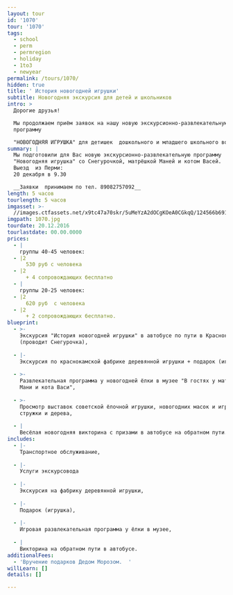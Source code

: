 ```yaml
---
layout: tour
id: '1070'
tour: '1070'
tags:
  - school
  - perm
  - permregion
  - holiday
  - 1to3
  - newyear
permalink: /tours/1070/
hidden: true
title: ' История новогодней игрушки'
subtitle: Новогодняя экскурсия для детей и школьников
intro: >
  Дорогие друзья!

  Мы продолжаем приём заявок на нашу новую экскурсионно-развлекательную
  программу

  "НОВОГОДНЯЯ ИГРУШКА" для детишек  дошкольного и младшего школьного возраста. 
summary: |
  Мы подготовили для Вас новую экскурсионно-развлекательную программу 
  "Новогодняя игрушка" со Снегурочкой, матрёшкой Маней и котом Васей. 
  Выезд  из Перми:
  20 декабря в 9.30 

  __Заявки  принимаем по тел. 89082757092__
length: 5 часов
tourlength: 5 часов
imgasset: >-
  //images.ctfassets.net/x9tc47a70skr/5uMeYzA2dOCgKOeA0CGkqQ/124566b691de41f95385a6dc61d358f0/1070.jpg
imgpath: 1070.jpg
tourdate: 20.12.2016
tourlastdate: 00.00.0000
prices:
  - |
    группы 40-45 человек:
  - |2
      530 руб с человека 
  - |2
      + 4 сопровождающих бесплатно
  - |
    группы 20-25 человек:
  - |2
      620 руб  с человека
  - |2
      + 2 сопровождающих бесплатно. 
blueprint:
  - >-
    Экскурсия "История новогодней игрушки" в автобусе по пути в Краснокамск
    (проводит Снегурочка),
     
  - |-
    Экскурсия по краснокамской фабрике деревянной игрушки + подарок (игрушка ),
     
  - >-
    Развлекательная программа у новогодней ёлки в музее "В гостях у матрёшки
    Мани и кота Васи",
     
  - >-
    Просмотр выставок советской ёлочной игрушки, новогодних масок и игрушек из
    стружки и дерева,
     
  - |
    Весёлая новогодняя викторина с призами в автобусе на обратном пути.
includes:
  - |-
    Транспортное обслуживание,
     
  - |-
    Услуги экскурсовода
     
  - |-
    Экскурсия на фабрику деревянной игрушки,
     
  - |-
    Подарок (игрушка),
     
  - |-
    Игровая развлекательная программа у ёлки в музее,
     
  - |
    Викторина на обратном пути в автобусе. 
additionalFees:
  - 'Вручение подарков Дедом Морозом.  '
willLearn: []
details: []

---
```

